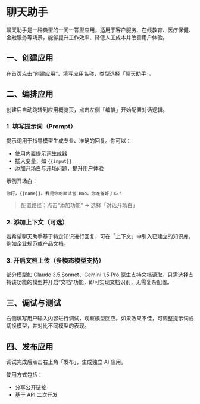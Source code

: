 # 聊天助手

聊天助手是一种典型的一问一答型应用，适用于客户服务、在线教育、医疗保健、金融服务等场景，能够提升工作效率、降低人工成本并改善用户体验。

## 一、创建应用

在首页点击“创建应用”，填写应用名称，类型选择「聊天助手」。

## 二、编排应用

创建后自动跳转到应用概览页，点击左侧「编排」开始配置对话逻辑。

### 1. 填写提示词（Prompt）

提示词用于指导模型生成专业、准确的回复。你可以：

- 使用内置提示词生成器
- 插入变量，如 `{{input}}`
- 添加开场白与开场问题，提升用户体验

示例开场白：

```
你好，{{name}}。我是你的面试官 Bob，你准备好了吗？
```

> 配置路径：点击“添加功能” → 选择「对话开场白」

### 2. 添加上下文（可选）

若希望聊天助手基于特定知识进行回复，可在「上下文」中引入已建立的知识库，例如企业规范或产品文档。

### 3. 开启文档上传（多模态模型支持）

部分模型如 Claude 3.5 Sonnet、Gemini 1.5 Pro 原生支持文档读取。只需选择支持该功能的模型并开启“文档”功能，即可实现文档识别，无需复杂配置。

## 三、调试与测试

右侧填写用户输入内容进行调试，观察模型回应。如果效果不佳，可调整提示词或切换模型，并对比不同模型的表现。

## 四、发布应用

调试完成后点击右上角「发布」，生成独立 AI 应用。

使用方式包括：

- 分享公开链接
- 基于 API 二次开发